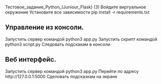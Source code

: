<p> Тестовое_задание_Python_(Juniour_Flask) (3)
Войдите виртуальное окружение
Установите все зависимости pip install -r requirements.txt

<h2>Управление из консоли.</h2>
Запустить сервер командой python3 app.py
Запустить скрипт командой python3 script.py
Следовать подскакам в консоли

<h2>Веб интерфейс.</h2>
Запустить сервер командой python3 app.py
Перейти по адресу http://127.0.0.1:5000
Сделовать подсказкам на экране


</p>